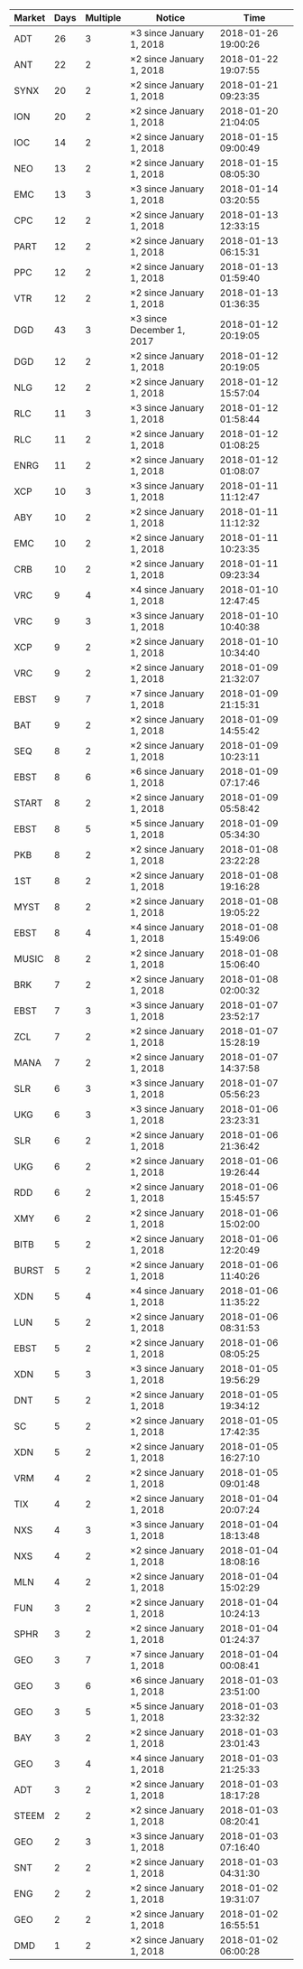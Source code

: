| Market | Days | Multiple | Notice | Time |
| --- | --- | --- | --- | --- |
| ADT | 26 | 3 | ×3 since January 1, 2018 | 2018-01-26 19:00:26 |
| ANT | 22 | 2 | ×2 since January 1, 2018 | 2018-01-22 19:07:55 |
| SYNX | 20 | 2 | ×2 since January 1, 2018 | 2018-01-21 09:23:35 |
| ION | 20 | 2 | ×2 since January 1, 2018 | 2018-01-20 21:04:05 |
| IOC | 14 | 2 | ×2 since January 1, 2018 | 2018-01-15 09:00:49 |
| NEO | 13 | 2 | ×2 since January 1, 2018 | 2018-01-15 08:05:30 |
| EMC | 13 | 3 | ×3 since January 1, 2018 | 2018-01-14 03:20:55 |
| CPC | 12 | 2 | ×2 since January 1, 2018 | 2018-01-13 12:33:15 |
| PART | 12 | 2 | ×2 since January 1, 2018 | 2018-01-13 06:15:31 |
| PPC | 12 | 2 | ×2 since January 1, 2018 | 2018-01-13 01:59:40 |
| VTR | 12 | 2 | ×2 since January 1, 2018 | 2018-01-13 01:36:35 |
| DGD | 43 | 3 | ×3 since December 1, 2017 | 2018-01-12 20:19:05 |
| DGD | 12 | 2 | ×2 since January 1, 2018 | 2018-01-12 20:19:05 |
| NLG | 12 | 2 | ×2 since January 1, 2018 | 2018-01-12 15:57:04 |
| RLC | 11 | 3 | ×3 since January 1, 2018 | 2018-01-12 01:58:44 |
| RLC | 11 | 2 | ×2 since January 1, 2018 | 2018-01-12 01:08:25 |
| ENRG | 11 | 2 | ×2 since January 1, 2018 | 2018-01-12 01:08:07 |
| XCP | 10 | 3 | ×3 since January 1, 2018 | 2018-01-11 11:12:47 |
| ABY | 10 | 2 | ×2 since January 1, 2018 | 2018-01-11 11:12:32 |
| EMC | 10 | 2 | ×2 since January 1, 2018 | 2018-01-11 10:23:35 |
| CRB | 10 | 2 | ×2 since January 1, 2018 | 2018-01-11 09:23:34 |
| VRC | 9 | 4 | ×4 since January 1, 2018 | 2018-01-10 12:47:45 |
| VRC | 9 | 3 | ×3 since January 1, 2018 | 2018-01-10 10:40:38 |
| XCP | 9 | 2 | ×2 since January 1, 2018 | 2018-01-10 10:34:40 |
| VRC | 9 | 2 | ×2 since January 1, 2018 | 2018-01-09 21:32:07 |
| EBST | 9 | 7 | ×7 since January 1, 2018 | 2018-01-09 21:15:31 |
| BAT | 9 | 2 | ×2 since January 1, 2018 | 2018-01-09 14:55:42 |
| SEQ | 8 | 2 | ×2 since January 1, 2018 | 2018-01-09 10:23:11 |
| EBST | 8 | 6 | ×6 since January 1, 2018 | 2018-01-09 07:17:46 |
| START | 8 | 2 | ×2 since January 1, 2018 | 2018-01-09 05:58:42 |
| EBST | 8 | 5 | ×5 since January 1, 2018 | 2018-01-09 05:34:30 |
| PKB | 8 | 2 | ×2 since January 1, 2018 | 2018-01-08 23:22:28 |
| 1ST | 8 | 2 | ×2 since January 1, 2018 | 2018-01-08 19:16:28 |
| MYST | 8 | 2 | ×2 since January 1, 2018 | 2018-01-08 19:05:22 |
| EBST | 8 | 4 | ×4 since January 1, 2018 | 2018-01-08 15:49:06 |
| MUSIC | 8 | 2 | ×2 since January 1, 2018 | 2018-01-08 15:06:40 |
| BRK | 7 | 2 | ×2 since January 1, 2018 | 2018-01-08 02:00:32 |
| EBST | 7 | 3 | ×3 since January 1, 2018 | 2018-01-07 23:52:17 |
| ZCL | 7 | 2 | ×2 since January 1, 2018 | 2018-01-07 15:28:19 |
| MANA  | 7 | 2 | ×2 since January 1, 2018 | 2018-01-07 14:37:58 |
| SLR | 6 | 3 | ×3 since January 1, 2018 | 2018-01-07 05:56:23 |
| UKG | 6 | 3 | ×3 since January 1, 2018 | 2018-01-06 23:23:31 |
| SLR | 6 | 2 | ×2 since January 1, 2018 | 2018-01-06 21:36:42 |
| UKG | 6 | 2 | ×2 since January 1, 2018 | 2018-01-06 19:26:44 |
| RDD | 6 | 2 | ×2 since January 1, 2018 | 2018-01-06 15:45:57 |
| XMY | 6 | 2 | ×2 since January 1, 2018 | 2018-01-06 15:02:00 |
| BITB | 5 | 2 | ×2 since January 1, 2018 | 2018-01-06 12:20:49 |
| BURST | 5 | 2 | ×2 since January 1, 2018 | 2018-01-06 11:40:26 |
| XDN | 5 | 4 | ×4 since January 1, 2018 | 2018-01-06 11:35:22 |
| LUN | 5 | 2 | ×2 since January 1, 2018 | 2018-01-06 08:31:53 |
| EBST | 5 | 2 | ×2 since January 1, 2018 | 2018-01-06 08:05:25 |
| XDN | 5 | 3 | ×3 since January 1, 2018 | 2018-01-05 19:56:29 |
| DNT | 5 | 2 | ×2 since January 1, 2018 | 2018-01-05 19:34:12 |
| SC | 5 | 2 | ×2 since January 1, 2018 | 2018-01-05 17:42:35 |
| XDN | 5 | 2 | ×2 since January 1, 2018 | 2018-01-05 16:27:10 |
| VRM | 4 | 2 | ×2 since January 1, 2018 | 2018-01-05 09:01:48 |
| TIX | 4 | 2 | ×2 since January 1, 2018 | 2018-01-04 20:07:24 |
| NXS | 4 | 3 | ×3 since January 1, 2018 | 2018-01-04 18:13:48 |
| NXS | 4 | 2 | ×2 since January 1, 2018 | 2018-01-04 18:08:16 |
| MLN | 4 | 2 | ×2 since January 1, 2018 | 2018-01-04 15:02:29 |
| FUN | 3 | 2 | ×2 since January 1, 2018 | 2018-01-04 10:24:13 |
| SPHR | 3 | 2 | ×2 since January 1, 2018 | 2018-01-04 01:24:37 |
| GEO | 3 | 7 | ×7 since January 1, 2018 | 2018-01-04 00:08:41 |
| GEO | 3 | 6 | ×6 since January 1, 2018 | 2018-01-03 23:51:00 |
| GEO | 3 | 5 | ×5 since January 1, 2018 | 2018-01-03 23:32:32 |
| BAY | 3 | 2 | ×2 since January 1, 2018 | 2018-01-03 23:01:43 |
| GEO | 3 | 4 | ×4 since January 1, 2018 | 2018-01-03 21:25:33 |
| ADT | 3 | 2 | ×2 since January 1, 2018 | 2018-01-03 18:17:28 |
| STEEM | 2 | 2 | ×2 since January 1, 2018 | 2018-01-03 08:20:41 |
| GEO | 2 | 3 | ×3 since January 1, 2018 | 2018-01-03 07:16:40 |
| SNT | 2 | 2 | ×2 since January 1, 2018 | 2018-01-03 04:31:30 |
| ENG | 2 | 2 | ×2 since January 1, 2018 | 2018-01-02 19:31:07 |
| GEO | 2 | 2 | ×2 since January 1, 2018 | 2018-01-02 16:55:51 |
| DMD | 1 | 2 | ×2 since January 1, 2018 | 2018-01-02 06:00:28 |